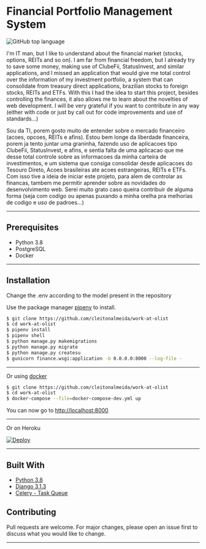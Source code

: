 # Financial Portfolio Management System

![GitHub top language](https://img.shields.io/github/languages/top/joaorafaelm/work-at-olist)

I'm IT man, but I like to understand about the financial market (stocks, options, REITs and so on). I am far from financial freedom, but I already try to save some money, making use of ClubeFii, StatusInvest, and similar applications, and I missed an application that would give me total control over the information of my investment portfolio, a system that can consolidate from treasury direct applications, brazilian stocks to foreign stocks, REITs and ETFs. With this I had the idea to start this project, besides controlling the finances, it also allows me to learn about the novelties of web development. I will be very grateful if you want to contribute in any way (either with code or just by call out for code improvements and use of standards...)

Sou da TI, porem gosto muito de entender sobre o mercado financeiro (acoes, opcoes, REITs e afins). Estou bem longe da liberdade financeira, porem ja tento juntar uma graninha, fazendo uso de aplicacoes tipo ClubeFii, StatusInvest, e afins, e sentia falta de uma aplicacao que me desse total controle sobre as informacoes da minha carteira de investimentos, e um sistema que consiga consolidar desde aplicacoes do Tesouro Direto, Acoes brasileiras ate acoes estrangeiras, REITs e ETFs. Com isso tive a ideia de iniciar este projeto, para alem de controlar as financas, tambem me permitir aprender sobre as novidades do desenvolvimento web. Serei muito grato caso queira contribuir de alguma forma (seja com codigo ou apenas puxando a minha orelha pra melhorias de codigo e uso de padroes...)

---

## Prerequisites

* Python 3.8
* PostgreSQL
* Docker
---

## Installation

Change the .env according to the model present in the repository

Use the package manager [pipenv](https://pypi.org/project/pipenv/) to install.

```sh
$ git clone https://github.com/cleitonalmeida/work-at-olist
$ cd work-at-olist
$ pipenv install
$ pipenv shell
$ python manage.py makemigrations
$ python manage.py migrate
$ python manage.py createsu
$ gunicorn finance.wsgi:application -b 0.0.0.0:8000 --log-file -
```
---
Or using [docker](https://www.docker.com/get-started)

```sh
$ git clone https://github.com/cleitonalmeida/work-at-olist
$ cd work-at-olist
$ docker-compose --file=docker-compose-dev.yml up
```

You can now go to [http://localhost:8000](http://localhost:8000)

---
Or on Heroku

[![Deploy](https://www.herokucdn.com/deploy/button.svg)](https://heroku.com/deploy?template=https://github.com/heroku/node-js-getting-started)

---

## Built With

* [Python 3.8](https://www.python.org/doc/)
* [Django 3.1.3](https://docs.djangoproject.com/en/3.1/)
* [Celery - Task Queue](https://docs.celeryproject.org/en/stable/)

## Contributing
Pull requests are welcome. For major changes, please open an issue first to discuss what you would like to change.

---
